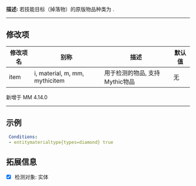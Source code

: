 **描述:** 若技能目标（掉落物）的原版物品种类为 .

---

修改项
---

| 修改项名  | 别称           | 描述                      | 默认值 |
| --------- | -------------- | ------------------------- | --- |
| item | i, material, m, mm, mythicitem | 用于检测的物品, 支持Mythic物品 | 无 |

新增于 MM 4.14.0

---

示例
--

```yaml
 Conditions:
 - entitymaterialtype{types=diamond} true
```

拓展信息
---

- [x] 检测对象: 实体